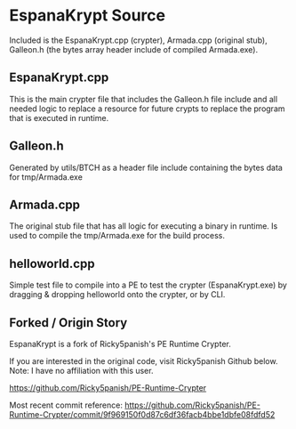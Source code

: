 # EspanaKrypt Source
Included is the EspanaKrypt.cpp (crypter), Armada.cpp (original stub), Galleon.h (the bytes array header include of compiled Armada.exe).

## EspanaKrypt.cpp
This is the main crypter file that includes the Galleon.h file include and all needed logic to replace a resource for future crypts to replace the program that is executed in runtime.

## Galleon.h
Generated by utils/BTCH as a header file include containing the bytes data for tmp/Armada.exe 

## Armada.cpp
The original stub file that has all logic for executing a binary in runtime. Is used to compile the tmp/Armada.exe for the build process.

## helloworld.cpp
Simple test file to compile into a PE to test the crypter (EspanaKrypt.exe) by dragging & dropping helloworld onto the crypter, or by CLI.

## Forked / Origin Story
EspanaKrypt is a fork of Ricky5panish's PE Runtime Crypter. 

If you are interested in the original code, visit Ricky5panish Github below. Note: I have no affiliation with this user.

https://github.com/Ricky5panish/PE-Runtime-Crypter

Most recent commit reference: https://github.com/Ricky5panish/PE-Runtime-Crypter/commit/9f969150f0d87c6df36facb4bbe1dbfe08fdfd52
